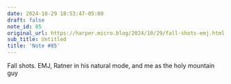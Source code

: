 ```yaml
---
date: 2024-10-29 18:53:47-05:00
draft: false
note_id: 85
original_url: https://harper.micro.blog/2024/10/29/fall-shots-emj.html
sub_title: Untitled
title: 'Note #85'
---
```


Fall shots. EMJ, Ratner in his natural mode, and me as the holy mountain guy